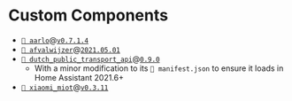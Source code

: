 # Custom Components

- [`📁 aarlo`](https://github.com/twrecked/hass-aarlo)@[`v0.7.1.4`](https://github.com/twrecked/hass-aarlo/releases/tag/v0.7.1.4)
- [`📁 afvalwijzer`](https://github.com/xirixiz/homeassistant-afvalwijzer)@[`2021.05.01`](https://github.com/xirixiz/homeassistant-afvalwijzer/releases/tag/2021.05.01)
- [`📁 dutch_public_transport_api`](https://github.com/Juvawa/HomeAssistant9292OvApiSensor)@[`0.9.0`](https://github.com/Juvawa/HomeAssistant9292OvApiSensor/releases/tag/0.9.0)
  - With a minor modification to its `📄 manifest.json` to ensure it loads in Home Assistant 2021.6+
- [`📁 xiaomi_miot`](https://github.com/al-one/hass-xiaomi-miot)@[`v0.3.11`](https://github.com/al-one/hass-xiaomi-miot/releases/tag/v0.3.11)
